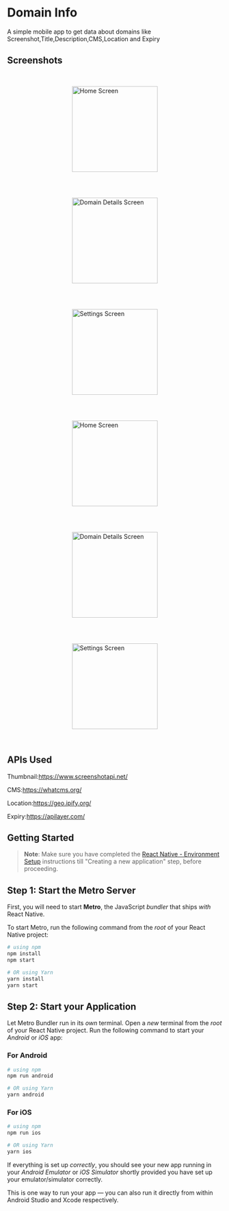# Domain Info

A simple mobile app to get data about domains like Screenshot,Title,Description,CMS,Location and Expiry

## Screenshots

<div style="display: flex; justify-content: space-around; align-items: center; flex-wrap: wrap;">
  <img src="screenshots/1d.jpg" alt="Home Screen" width="200" style="margin: 30px;">
  <img src="screenshots/2d.jpg" alt="Domain Details Screen" width="200" style="margin: 30px;">
  <img src="screenshots/3d.jpg" alt="Settings Screen" width="200" style="margin: 30px;">
</div>
<div style="display: flex; justify-content: space-around; align-items: center; flex-wrap: wrap;">
  <img src="screenshots/1l.jpg" alt="Home Screen" width="200" style="margin: 30px;">
  <img src="screenshots/2l.jpg" alt="Domain Details Screen" width="200" style="margin: 30px;">
  <img src="screenshots/3l.jpg" alt="Settings Screen" width="200" style="margin: 30px;">
</div>

## APIs Used

Thumbnail:https://www.screenshotapi.net/

CMS:https://whatcms.org/

Location:https://geo.ipify.org/

Expiry:https://apilayer.com/

## Getting Started

> **Note**: Make sure you have completed the [React Native - Environment Setup](https://reactnative.dev/docs/environment-setup) instructions till "Creating a new application" step, before proceeding.

## Step 1: Start the Metro Server

First, you will need to start **Metro**, the JavaScript _bundler_ that ships _with_ React Native.

To start Metro, run the following command from the _root_ of your React Native project:

```bash
# using npm
npm install
npm start

# OR using Yarn
yarn install
yarn start
```

## Step 2: Start your Application

Let Metro Bundler run in its _own_ terminal. Open a _new_ terminal from the _root_ of your React Native project. Run the following command to start your _Android_ or _iOS_ app:

### For Android

```bash
# using npm
npm run android

# OR using Yarn
yarn android
```

### For iOS

```bash
# using npm
npm run ios

# OR using Yarn
yarn ios
```

If everything is set up _correctly_, you should see your new app running in your _Android Emulator_ or _iOS Simulator_ shortly provided you have set up your emulator/simulator correctly.

This is one way to run your app — you can also run it directly from within Android Studio and Xcode respectively.
